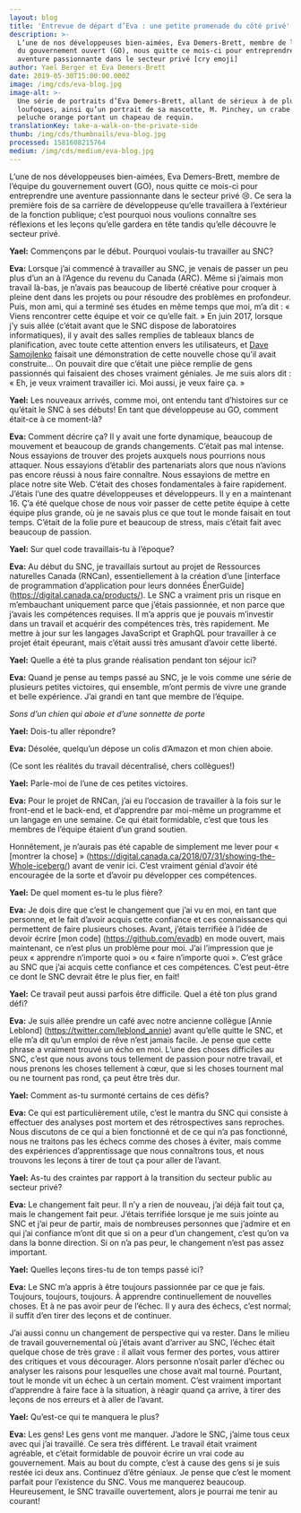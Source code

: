 ```yaml
---
layout: blog
title: 'Entrevue de départ d’Eva : une petite promenade du côté privé'
description: >-
  L’une de nos développeuses bien-aimées, Eva Demers-Brett, membre de l’équipe
  du gouvernement ouvert (GO), nous quitte ce mois-ci pour entreprendre une
  aventure passionnante dans le secteur privé [cry emoji]
author: Yael Berger et Eva Demers-Brett
date: 2019-05-30T15:00:00.000Z
image: /img/cds/eva-blog.jpg
image-alt: >-
  Une série de portraits d’Eva Demers-Brett, allant de sérieux à de plus en plus
  loufoques, ainsi qu’un portrait de sa mascotte, M. Pinchey, un crabe en
  peluche orange portant un chapeau de requin.
translationKey: take-a-walk-on-the-private-side
thumb: /img/cds/thumbnails/eva-blog.jpg
processed: 1581608215764
medium: /img/cds/medium/eva-blog.jpg
---
```

L’une de nos développeuses bien-aimées, Eva Demers-Brett, membre de l’équipe du gouvernement ouvert (GO), nous quitte ce mois-ci pour entreprendre une aventure passionnante dans le secteur privé 😢. Ce sera la première fois de sa carrière de développeuse qu’elle travaillera à l’extérieur de la fonction publique; c’est pourquoi nous voulions connaître ses réflexions et les leçons qu’elle gardera en tête tandis qu’elle découvre le secteur privé.

**Yael:** Commençons par le début. Pourquoi voulais-tu travailler au SNC?

**Eva:** Lorsque j’ai commencé à travailler au SNC, je venais de passer un peu plus d’un an à l’Agence du revenu du Canada (ARC). Même si j’aimais mon travail là-bas, je n’avais pas beaucoup de liberté créative pour croquer à pleine dent dans les projets ou pour résoudre des problèmes en profondeur. Puis, mon ami, qui a terminé ses études en même temps que moi, m’a dit : « Viens rencontrer cette équipe et voir ce qu’elle fait. » En juin 2017, lorsque j’y suis allée (c’était avant que le SNC dispose de laboratoires informatiques), il y avait des salles remplies de tableaux blancs de planification, avec toute cette attention envers les utilisateurs, et [Dave Samojlenko](https://github.com/dsamojlenko) faisait une démonstration de cette nouvelle chose qu’il avait construite... On pouvait dire que c’était une pièce remplie de gens passionnés qui faisaient des choses vraiment géniales. Je me suis alors dit : « Eh, je veux vraiment travailler ici. Moi aussi, je veux faire ça. »

**Yael:** Les nouveaux arrivés, comme moi, ont entendu tant d’histoires sur ce qu’était le SNC à ses débuts! En tant que développeuse au GO, comment était-ce à ce moment-là?

**Eva:** Comment décrire ça? Il y avait une forte dynamique, beaucoup de mouvement et beaucoup de grands changements. C’était pas mal intense. Nous essayions de trouver des projets auxquels nous pourrions nous attaquer. Nous essayions d’établir des partenariats alors que nous n’avions pas encore réussi à nous faire connaître. Nous essayions de mettre en place notre site Web. C’était des choses fondamentales à faire rapidement. J’étais l’une des quatre développeuses et développeurs. Il y en a maintenant 16. Ç’a été quelque chose de nous voir passer de cette petite équipe à cette équipe plus grande, où je ne savais plus ce que tout le monde faisait en tout temps. C’était de la folie pure et beaucoup de stress, mais c’était fait avec beaucoup de passion. 

**Yael:** Sur quel code travaillais-tu à l’époque?

**Eva:** Au début du SNC, je travaillais surtout au projet de Ressources naturelles Canada (RNCan), essentiellement à la création d’une [interface de programmation d’application pour leurs données ÉnerGuide] (https://digital.canada.ca/products/). Le SNC a vraiment pris un risque en m’embauchant uniquement parce que j’étais passionnée, et non parce que j’avais les compétences requises. Il m’a appris que je pouvais m’investir dans un travail et acquérir des compétences très, très rapidement. Me mettre à jour sur les langages JavaScript et GraphQL pour travailler à ce projet était épeurant, mais c’était aussi très amusant d’avoir cette liberté. 

**Yael:** Quelle a été ta plus grande réalisation pendant ton séjour ici?

**Eva:** Quand je pense au temps passé au SNC, je le vois comme une série de plusieurs petites victoires, qui ensemble, m’ont permis de vivre une grande et belle expérience. J’ai grandi en tant que membre de l’équipe. 

*Sons d’un chien qui aboie et d’une sonnette de porte*

**Yael:** Dois-tu aller répondre?

**Eva:** Désolée, quelqu’un dépose un colis d’Amazon et mon chien aboie. 

(Ce sont les réalités du travail décentralisé, chers collègues!)

**Yael:** Parle-moi de l’une de ces petites victoires.

**Eva:** Pour le projet de RNCan, j’ai eu l’occasion de travailler à la fois sur le front-end et le back-end, et d’apprendre par moi-même un programme et un langage en une semaine. Ce qui était formidable, c’est que tous les membres de l’équipe étaient d’un grand soutien. 

Honnêtement, je n’aurais pas été capable de simplement me lever pour « [montrer la chose] » (https://digital.canada.ca/2018/07/31/showing-the-Whole-iceberg/) avant de venir ici. C’est vraiment génial d’avoir été encouragée de la sorte et d’avoir pu développer ces compétences. 

**Yael:** De quel moment es-tu le plus fière?

**Eva:** Je dois dire que c’est le changement que j’ai vu en moi, en tant que personne, et le fait d’avoir acquis cette confiance et ces connaissances qui permettent de faire plusieurs choses. Avant, j’étais terrifiée à l’idée de devoir écrire [mon code] (https://github.com/evadb) en mode ouvert, mais maintenant, ce n’est plus un problème pour moi. J’ai l’impression que je peux « apprendre n’importe quoi » ou « faire n’importe quoi ». C’est grâce au SNC que j’ai acquis cette confiance et ces compétences. C’est peut-être ce dont le SNC devrait être le plus fier, en fait!

**Yael:** Ce travail peut aussi parfois être difficile. Quel a été ton plus grand défi?

**Eva:** Je suis allée prendre un café avec notre ancienne collègue [Annie Leblond] (https://twitter.com/leblond_annie) avant qu’elle quitte le SNC, et elle m’a dit qu’un emploi de rêve n’est jamais facile. Je pense que cette phrase a vraiment trouvé un écho en moi. L’une des choses difficiles au SNC, c’est que nous avons tous tellement de passion pour notre travail, et nous prenons les choses tellement à cœur, que si les choses tournent mal ou ne tournent pas rond, ça peut être très dur. 

**Yael:** Comment as-tu surmonté certains de ces défis?
 
**Eva:** Ce qui est particulièrement utile, c’est le mantra du SNC qui consiste à effectuer des analyses post mortem et des rétrospectives sans reproches. Nous discutons de ce qui a bien fonctionné et de ce qui n’a pas fonctionné, nous ne traitons pas les échecs comme des choses à éviter, mais comme des expériences d’apprentissage que nous connaîtrons tous, et nous trouvons les leçons à tirer de tout ça pour aller de l’avant. 

**Yael:** As-tu des craintes par rapport à la transition du secteur public au secteur privé?

**Eva:** Le changement fait peur. Il n’y a rien de nouveau, j’ai déjà fait tout ça, mais le changement fait peur. J’étais terrifiée lorsque je me suis jointe au SNC et j’ai peur de partir, mais de nombreuses personnes que j’admire et en qui j’ai confiance m’ont dit que si on a peur d’un changement, c’est qu’on va dans la bonne direction. Si on n’a pas peur, le changement n’est pas assez important. 

**Yael:** Quelles leçons tires-tu de ton temps passé ici?

**Eva:** Le SNC m’a appris à être toujours passionnée par ce que je fais. Toujours, toujours, toujours. À apprendre continuellement de nouvelles choses. Et à ne pas avoir peur de l’échec. Il y aura des échecs, c’est normal; il suffit d’en tirer des leçons et de continuer. 

J’ai aussi connu un changement de perspective qui va rester. Dans le milieu de travail gouvernemental où j’étais avant d’arriver au SNC, l’échec était quelque chose de très grave : il allait vous fermer des portes, vous attirer des critiques et vous décourager. Alors personne n’osait parler d’échec ou analyser les raisons pour lesquelles une chose avait mal tourné. Pourtant, tout le monde vit un échec à un certain moment. C’est vraiment important d’apprendre à faire face à la situation, à réagir quand ça arrive, à tirer des leçons de nos erreurs et à aller de l’avant. 

**Yael:** Qu’est-ce qui te manquera le plus?

**Eva:** Les gens! Les gens vont me manquer. J’adore le SNC, j’aime tous ceux avec qui j’ai travaillé. Ce sera très différent. Le travail était vraiment agréable, et c’était formidable de pouvoir écrire un vrai code au gouvernement. Mais au bout du compte, c’est à cause des gens si je suis restée ici deux ans. Continuez d’être géniaux. Je pense que c’est le moment parfait pour l’existence du SNC. Vous me manquerez beaucoup. Heureusement, le SNC travaille ouvertement, alors je pourrai me tenir au courant!



